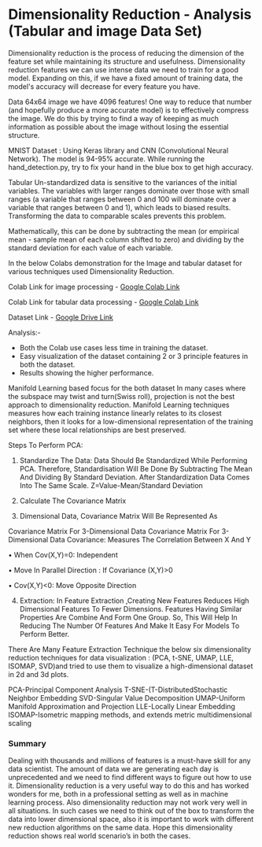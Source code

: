 # Dimensionality Reduction - Analysis (Tabular and image Data Set)
Dimensionality reduction is the process of reducing the dimension of the feature set while maintaining its structure and usefulness. Dimensionality reduction features we can use intense data we need to train for a good model. Expanding on this, if we have a fixed amount of training data, the model's accuracy will decrease for every feature you have.

Data 64x64 image we have 4096 features! One way to reduce that number (and hopefully produce a more accurate model) is to effectively compress the image. We do this by trying to find a way of keeping as much information as possible about the image without losing the essential structure.

MNIST Dataset : Using Keras library and CNN (Convolutional Neural Network). The model is 94-95% accurate. While running the hand_detection.py, try to fix your hand in the blue box to get high accuracy.

Tabular Un-standardized data is sensitive to the variances of the initial variables. The variables with larger ranges dominate over those with small ranges (a variable that ranges between 0 and 100 will dominate over a variable that ranges between 0 and 1), which leads to biased results. Transforming the data to comparable scales prevents this problem.

Mathematically, this can be done by subtracting the mean (or empirical mean - sample mean of each column shifted to zero) and dividing by the standard deviation for each value of each variable.

In the below Colabs demonstration for the Image and tabular dataset for various techniques used Dimensionality Reduction.

Colab Link for image processing - <a href="https://colab.research.google.com/drive/1FeLvngCUJ9caIlik9vt-r93e1K2d3Zj7?usp=sharing">Google Colab Link</a>

Colab Link for tabular data processing - <a href="https://colab.research.google.com/drive/1Vwg76vp21cA9DSZvZodK215scxRguB7h?usp=sharing">Google Colab Link</a>

Dataset Link - <a href="https://drive.google.com/drive/folders/115WQD1JoWu9TUQibN0k48ElEpk0qxYeb?usp=sharing">Google Drive Link</a>

Analysis:-

- Both the Colab use cases less time in training the dataset.
- Easy visualization of the dataset containing 2 or 3 principle features in both the dataset.
- Results showing the higher performance.

Manifold Learning based focus for the both dataset
In many cases where the subspace may twist and turn(Swiss roll), projection is not the best approach to dimensionality reduction. Manifold Learning techniques measures how each training instance linearly relates to its closest neighbors, then it looks for a low-dimensional representation of the training set where these local relationships are best preserved.

Steps To Perform PCA:

1. Standardize The Data: 
Data Should Be Standardized While Performing PCA. Therefore, Standardisation Will Be Done By Subtracting The Mean And  Dividing By Standard Deviation. After Standardization Data Comes Into The Same Scale.
Z=Value-Mean/Standard Deviation               

2. Calculate The Covariance Matrix 

3. Dimensional Data, Covariance Matrix Will Be Represented As 

Covariance Matrix For 3-Dimensional Data
Covariance Matrix For 3-Dimensional Data
Covariance: Measures The  Correlation Between X And Y

• When Cov(X,Y)=0: Independent

• Move In Parallel Direction : If Covariance (X,Y)>0

• Cov(X,Y)<0: Move Opposite Direction

4. Extraction: 
In Feature Extraction ,Creating New Features Reduces High Dimensional Features To Fewer Dimensions. Features  Having Similar Properties Are Combine And Form One Group. So, This Will Help In Reducing The Number Of Features And Make It Easy For Models To Perform Better. 

There Are Many Feature Extraction Technique the below six  dimensionality reduction techniques for data visualization : (PCA, t-SNE, UMAP, LLE, ISOMAP, SVD)and tried to use them to visualize a high-dimensional dataset in 2d and 3d plots.

PCA-Principal Component Analysis 
T-SNE-(T-DistributedStochastic Neighbor Embedding
SVD-Singular Value Decomposition
UMAP-Uniform Manifold Approximation and Projection
LLE-Locally Linear Embedding
ISOMAP-Isometric mapping methods, and extends metric multidimensional scaling

### **Summary**
Dealing with thousands and millions of features is a must-have skill for any data scientist. The amount of data we are generating each day is unprecedented and we need to find different ways to figure out how to use it. Dimensionality reduction is a very useful way to do this and has worked wonders for me, both in a professional setting as well as in machine learning process. Also dimensionality reduction may not work very well in all situations. In such cases we need to think out of the box to transform the data into lower dimensional space, also it is important to work with different new reduction algorithms on the same data.
Hope this dimensionality reduction shows real world scenario’s in both the cases.


